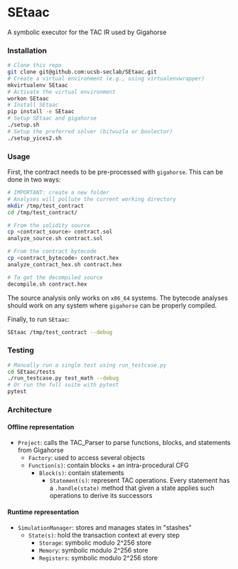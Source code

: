 # SEtaac

A symbolic executor for the TAC IR used by Gigahorse

### Installation
```bash
# Clone this repo
git clone git@github.com:ucsb-seclab/SEtaac.git
# Create a virtual environment (e.g., using virtualenvwrapper)
mkvirtualenv SEtaac
# Activate the virtual environment
workon SEtaac
# Install SEtaac
pip install -e SEtaac
# Setup SEtaac and gigahorse
./setup.sh
# Setup the preferred solver (bitwuzla or boolector)
./setup_yices2.sh
```

### Usage
First, the contract needs to be pre-processed with `gigahorse`. This can be done in two ways:
```bash
# IMPORTANT: create a new folder 
# Analyses will pollute the current working directory
mkdir /tmp/test_contract
cd /tmp/test_contract/

# From the solidity source
cp <contract_source> contract.sol
analyze_source.sh contract.sol

# From the contract bytecode
cp <contract_bytecode> contract.hex
analyze_contract_hex.sh contract.hex

# To get the decompiled source
decompile.sh contract.hex

```

The source analysis only works on `x86_64` systems. The bytecode analyses should work on any system where `gigahorse` can be properly compiled. 

Finally, to run `SEtaac`:
```bash
SEtaac /tmp/test_contract --debug
```

### Testing
```bash
# Manually run a single test using run_testcase.py
cd SEtaac/tests
./run_testcase.py test_math --debug
# Or run the full suite with pytest
pytest
```

### Architecture
#### Offline representation

* `Project`: calls the TAC_Parser to parse functions, blocks, and statements from Gigahorse
  * `Factory`: used to access several objects
  * `Function(s)`: contain blocks + an intra-procedural CFG
    * `Block(s)`: contain statements
      * `Statement(s)`: represent TAC operations. Every statement has a `.handle(state)` method that given a state applies such operations to derive its successors

#### Runtime representation

* `SimulationManager`: stores and manages states in "stashes"
  * `State(s)`: hold the transaction context at every step
    * `Storage`: symbolic modulo 2^256 store
    * `Memory`: symbolic modulo 2^256 store
    * `Registers`: symbolic modulo 2^256 store
